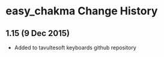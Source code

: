 easy_chakma Change History
============================

1.15 (9 Dec 2015)
-----------------

* Added to tavultesoft keyboards github repository
